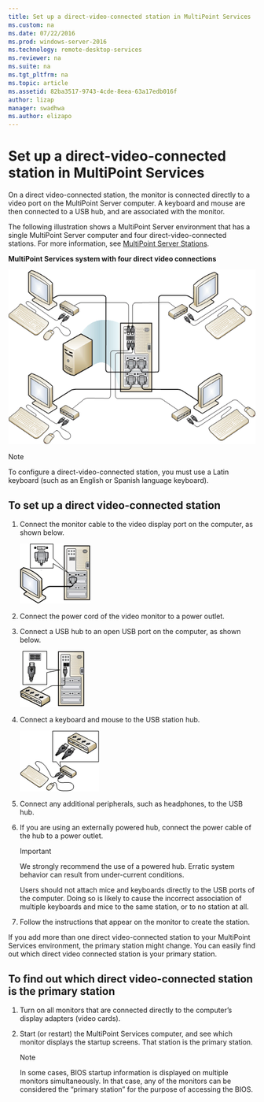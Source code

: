 ```yaml
---
title: Set up a direct-video-connected station in MultiPoint Services
ms.custom: na
ms.date: 07/22/2016
ms.prod: windows-server-2016
ms.technology: remote-desktop-services
ms.reviewer: na
ms.suite: na
ms.tgt_pltfrm: na
ms.topic: article
ms.assetid: 82ba3517-9743-4cde-8eea-63a17edb016f
author: lizap
manager: swadhwa
ms.author: elizapo
---
```

# Set up a direct-video-connected station in MultiPoint Services
On a direct video-connected station, the monitor is connected directly to a video port on the MultiPoint Server computer. A keyboard and mouse are then connected to a USB hub, and are associated with the monitor.  
  
The following illustration shows a MultiPoint Server environment that has a single MultiPoint Server computer and four direct-video-connected stations. For more information, see [MultiPoint Server Stations](MultiPoint-services-Stations.md).  
  
**MultiPoint Services system with four direct video connections**  
  
![Image of MultiPoint Services USB-based system layout](./media/WMSMultiPointServerUSBSystemLayout.gif)  
  
> [!NOTE]  
> To configure a direct-video-connected station, you must use a Latin keyboard (such as an English or Spanish language keyboard).  
  
## To set up a direct video-connected station  
  
1.  Connect the monitor cable to the video display port on the computer, as shown below.  
  
    ![Image of Video connection to USB hub-based system](./media/WMSVideoConnection.gif) 
  
2.  Connect the power cord of the video monitor to a power outlet.  
  
3.  Connect a USB hub to an open USB port on the computer, as shown below.  
  
    ![Image of MultiPoint Services USB hub connection](./media/WMSUSBHubConnection.gif)  
  
4.  Connect a keyboard and mouse to the USB station hub.  
  
    ![Image of USB hub input device connections](./media/WMSUSBDeviceConnection.gif)  
  
5.  Connect any additional peripherals, such as headphones, to the USB hub.  
  
6.  If you are using an externally powered hub, connect the power cable of the hub to a power outlet.  
  
    > [!IMPORTANT]  
    > We strongly recommend the use of a powered hub. Erratic system behavior can result from under-current conditions.  
    >   
    > Users should not attach mice and keyboards directly to the USB ports of the computer. Doing so is likely to cause the incorrect association of multiple keyboards and mice to the same station, or to no station at all.  
  
7.  Follow the instructions that appear on the monitor to create the station.  
  
If you add more than one direct video-connected station to your MultiPoint Services environment, the primary station might change. You can easily find out which direct video connected station is your primary station.  
  
## To find out which direct video-connected station is the primary station  
  
1.  Turn on all monitors that are connected directly to the computer’s display adapters (video cards).  
  
2.  Start (or restart) the MultiPoint Services computer, and see which monitor displays the startup screens. That station is the primary station.  
  
    > [!NOTE]  
    > In some cases, BIOS startup information is displayed on multiple monitors simultaneously. In that case, any of the monitors can be considered the “primary station” for the purpose of accessing the BIOS.